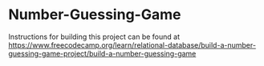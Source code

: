# Number-Guessing-Game
Instructions for building this project can be found at https://www.freecodecamp.org/learn/relational-database/build-a-number-guessing-game-project/build-a-number-guessing-game
